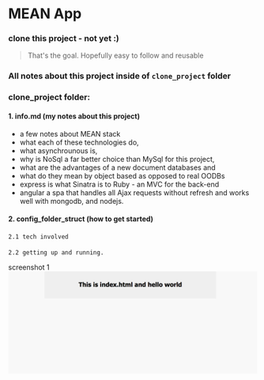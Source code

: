 # MEAN App   


### clone this project - not yet :)


> That's the goal. Hopefully easy to follow and reusable


### All notes about this project inside of `clone_project` folder


### clone_project folder:

#### 1. info.md (my notes about this project)

  - a few notes about MEAN stack
  - what each of these technologies do,
  - what asynchrounous is, 
  - why is NoSql a far better choice than MySql for this project,
  - what are the advantages of a new document databases and 
  - what do they mean by object based as opposed to real OODBs 
  - express is what Sinatra is to Ruby - an MVC for the back-end
  - angular a spa that handles all Ajax requests without refresh and 
    works well with mongodb, and nodejs.


#### 2. config_folder_struct (how to get started)

    2.1 tech involved
  
    2.2 getting up and running.

 
screenshot 1
![index.html](public/images/screenshots/first_screenshot.png "index.html")








